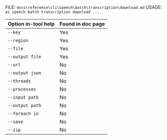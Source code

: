 ﻿FILE: `docs\reference\cli\speech\batch\transcription\download.md`
USAGE: `ai speech batch transcription download ...`

| Option in-tool help | Found in doc page |
|---------------------|------------------|
| `--key` | Yes |
| `--region` | Yes |
| `--file` | Yes |
| `--output file` | Yes |
| `--url` | No |
| `--output json` | No |
| `--threads` | No |
| `--processes` | No |
| `--input path` | No |
| `--output path` | No |
| `--foreach in` | No |
| `--save` | No |
| `--zip` | No |